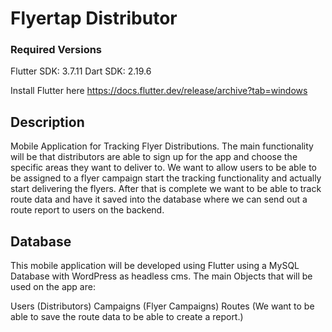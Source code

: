 # Flyertap Distributor
### Required Versions
Flutter SDK: 3.7.11
Dart SDK: 2.19.6

Install Flutter here https://docs.flutter.dev/release/archive?tab=windows

## Description
Mobile Application for Tracking Flyer Distributions. The main functionality will be that distributors are able to sign up for the app and choose the specific areas they want to deliver to. We want to allow users to be able to be assigned to a flyer campaign start the tracking functionality and actually start delivering the flyers. After that is complete we want to be able to track route data and have it saved into the database where we can send out a route report to users on the backend.


## Database
This mobile application will be developed using Flutter using a MySQL Database with WordPress as headless cms.
The main Objects that will be used on the app are: 

Users (Distributors)
Campaigns (Flyer Campaigns)
Routes (We want to be able to save the route data to be able to create a report.)

